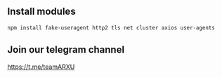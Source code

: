 ## Install modules

```bash
npm install fake-useragent http2 tls net cluster axios user-agents
```

## Join our telegram channel
https://t.me/teamARXU
